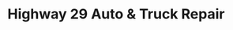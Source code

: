 ---
title: "Highway 29 Auto & Truck Repair"
url: /brockville/highway-29-auto-and-truck-repair/
shop: car repair
---